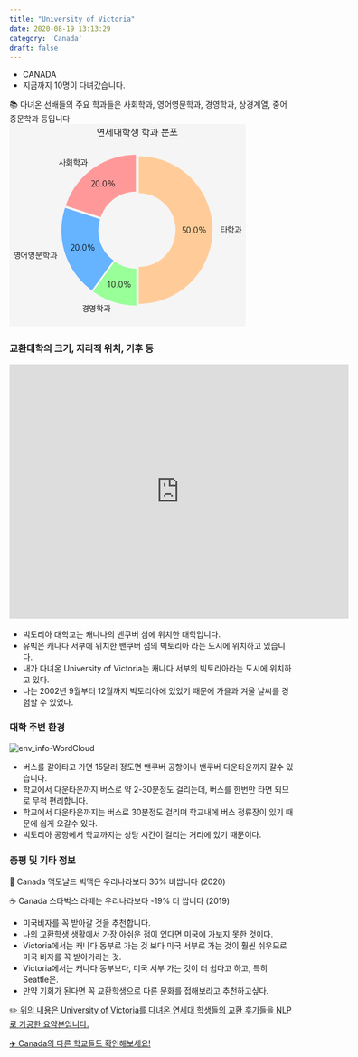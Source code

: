 ```yaml
---
title: "University of Victoria"
date: 2020-08-19 13:13:29
category: 'Canada'
draft: false
---
```



* CANADA
* 지금까지 10명이 다녀갔습니다. 

📚 다녀온 선배들의 주요 학과들은 사회학과, 영어영문학과, 경영학과, 상경계열, 중어중문학과 등입니다
![department-info](../plots/CA000016.png)
### 교환대학의 크기, 지리적 위치, 기후 등
<iframe
width="600"
height="450"
frameborder="0" style="border:0"
src="https://www.google.com/maps/embed/v1/place?key=AIzaSyC9e1AME-pVmWC4hBpFdu5S4dKzyepa3HQ&q=University+of+Victoria&center=48.46340670000001,-123.3116935&zoom=14" allowfullscreen>
</iframe>

* 빅토리아 대학교는 캐나나의 밴쿠버 섬에 위치한 대학입니다.
* 유빅은 캐나다 서부에 위치한 밴쿠버 섬의 빅토리아 라는 도시에 위치하고 있습니다.
* 내가 다녀온 University of Victoria는 캐나다 서부의 빅토리아라는 도시에 위치하고 있다.
* 나는 2002년 9월부터 12월까지 빅토리아에 있었기 때문에 가을과 겨울 날씨를 경험할 수 있었다.


### 대학 주변 환경

![env_info-WordCloud](../univ_wordclouds_okt/env_info/CA000016_env_info_okt.png)

* 버스를 갈아타고 가면 15달러 정도면 밴쿠버 공항이나 밴쿠버 다운타운까지 갈수 있습니다.
* 학교에서 다운타운까지 버스로 약 2-30분정도 걸리는데, 버스를 한번만 타면 되므로 무척 편리합니다.
* 학교에서 다운타운까지는 버스로 30분정도 걸리며 학교내에 버스 정류장이 있기 때문에 쉽게 오갈수 있다.
* 빅토리아 공항에서 학교까지는 상당 시간이 걸리는 거리에 있기 때문이다.


### 총평 및 기타 정보 
🍔 Canada 맥도날드 빅맥은 우리나라보다 36% 비쌉니다 (2020)

☕️ Canada 스타벅스 라떼는 우리나라보다 -19% 더 쌉니다 (2019)
* 미국비자를 꼭 받아갈 것을 추천합니다.
* 나의 교환학생 생활에서 가장 아쉬운 점이 있다면 미국에 가보지 못한 것이다.
* Victoria에서는 캐나다 동부로 가는 것 보다 미국 서부로 가는 것이 훨씬 쉬우므로 미국 비자를 꼭 받아가라는 것.
* Victoria에서는 캐나다 동부보다, 미국 서부 가는 것이 더 쉽다고 하고, 특히 Seattle은.
* 만약 기회가 된다면 꼭 교환학생으로 다른 문화를 접해보라고 추천하고싶다.


[✏️ 위의 내용은 University of Victoria를 다녀온 연세대 학생들의 교환 후기들을 NLP로 가공한 요약본입니다.](http://oia.yonsei.ac.kr/partner/expReport.asp?ucode=CA000016&bgbn=A)

[✈️ Canada의 다른 학교들도 확인해보세요!](https://yonsei-exchange.netlify.app/?category=Canada)
